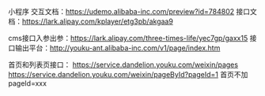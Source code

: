 小程序
交互文档：https://udemo.alibaba-inc.com/preview?id=784802
接口文档：https://lark.alipay.com/kplayer/etg3pb/akgaa9

cms接口入参出参：https://lark.alipay.com/three-times-life/yec7gp/gaxx15
接口输出平台：http://youku-ant.alibaba-inc.com/v1/page/index.htm

首页和列表页接口：
https://service.dandelion.youku.com/weixin/pages
https://service.dandelion.youku.com/weixin/pageById?pageId=1  首页不加pageId=xxx